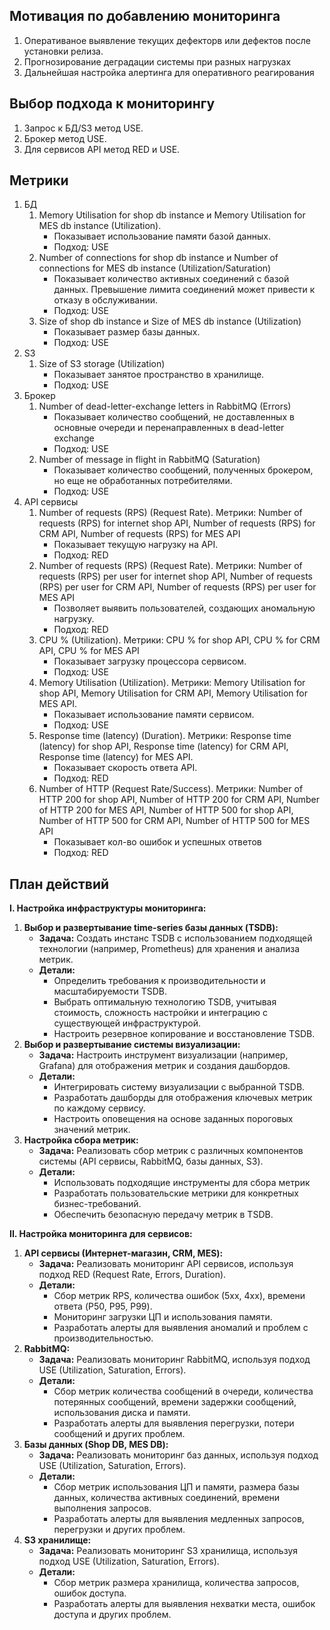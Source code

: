 ## Мотивация по добавлению мониторинга 
1. Оперативаное выявление текущих дефекторв или дефектов после установки релиза.
2. Прогнозирование деградации системы при разных нагрузках
3. Дальнейшая настройка алертинга для оперативного реагирования

## Выбор подхода к мониторингу
1. Запрос к БД/S3 метод USE.
2. Брокер метод USE.
3. Для сервисов API метод RED и USE.

## Метрики
1. БД
   1. Memory Utilisation for shop db instance и Memory Utilisation for MES db instance (Utilization). 
      - Показывает использование памяти базой данных.
      - Подход: USE
   2. Number of connections for shop db instance и Number of connections for MES db instance (Utilization/Saturation)
      - Показывает количество активных соединений с базой данных. Превышение лимита соединений может привести к отказу в обслуживании.
      - Подход: USE
   3. Size of shop db instance и Size of MES db instance (Utilization)
      - Показывает размер базы данных.
      - Подход: USE
2. S3
   1. Size of S3 storage (Utilization)
      - Показывает занятое пространство в хранилище. 
      - Подход: USE
3. Брокер
   1. Number of dead-letter-exchange letters in RabbitMQ (Errors)
      - Показывает количество сообщений, не доставленных в основные очереди и перенаправленных в dead-letter exchange
      - Подход: USE
   2. Number of message in flight in RabbitMQ (Saturation)
      - Показывает количество сообщений, полученных брокером, но еще не обработанных потребителями. 
      - Подход: USE
4. API сервисы
   1. Number of requests (RPS) (Request Rate). Метрики: Number of requests (RPS) for internet shop API, Number of requests (RPS) for CRM API, Number of requests (RPS) for MES API
      - Показывает текущую нагрузку на API.
      - Подход: RED
   2. Number of requests (RPS) (Request Rate). Метрики: Number of requests (RPS) per user for internet shop API, Number of requests (RPS) per user for CRM API, Number of requests (RPS) per user for MES API
      - Позволяет выявить пользователей, создающих аномальную нагрузку.
      - Подход: RED
   3. CPU % (Utilization). Метрики: CPU % for shop API, CPU % for CRM API, CPU % for MES API
      - Показывает загрузку процессора сервисом.
      - Подход: USE
   4. Memory Utilisation (Utilization). Метрики: Memory Utilisation for shop API, Memory Utilisation for CRM API, Memory Utilisation for MES API.
      - Показывает использование памяти сервисом.
      - Подход: USE
   5. Response time (latency) (Duration). Метрики: Response time (latency) for shop API, Response time (latency) for CRM API, Response time (latency) for MES API.
      - Показывает скорость ответа API.
      - Подход: RED
   6. Number of HTTP (Request Rate/Success). Метрики: Number of HTTP 200 for shop API, Number of HTTP 200 for CRM API, Number of HTTP 200 for MES API, Number of HTTP 500 for shop API, Number of HTTP 500 for CRM API, Number of HTTP 500 for MES API
      - Показывает кол-во ошибок и успешных ответов
      - Подход: RED

## План действий
**I. Настройка инфраструктуры мониторинга:**

1.  **Выбор и развертывание time-series базы данных (TSDB):**
    *   **Задача:** Создать инстанс TSDB с использованием подходящей технологии (например, Prometheus) для хранения и анализа метрик.
    *   **Детали:**
        *   Определить требования к производительности и масштабируемости TSDB.
        *   Выбрать оптимальную технологию TSDB, учитывая стоимость, сложность настройки и интеграцию с существующей инфраструктурой.
        *   Настроить резервное копирование и восстановление TSDB.
2.  **Выбор и развертывание системы визуализации:**
    *   **Задача:** Настроить инструмент визуализации (например, Grafana) для отображения метрик и создания дашбордов.
    *   **Детали:**
        *   Интегрировать систему визуализации с выбранной TSDB.
        *   Разработать дашборды для отображения ключевых метрик по каждому сервису.
        *   Настроить оповещения на основе заданных пороговых значений метрик.
3.  **Настройка сбора метрик:**
    *   **Задача:** Реализовать сбор метрик с различных компонентов системы (API сервисы, RabbitMQ, базы данных, S3).
    *   **Детали:**
        *   Использовать подходящие инструменты для сбора метрик 
        *   Разработать пользовательские метрики для конкретных бизнес-требований.
        *   Обеспечить безопасную передачу метрик в TSDB.

**II. Настройка мониторинга для сервисов:**

1.  **API сервисы (Интернет-магазин, CRM, MES):**
    *   **Задача:** Реализовать мониторинг API сервисов, используя подход RED (Request Rate, Errors, Duration).
    *   **Детали:**
        *   Сбор метрик RPS, количества ошибок (5xx, 4xx), времени ответа (P50, P95, P99).
        *   Мониторинг загрузки ЦП и использования памяти.
        *   Разработать алерты для выявления аномалий и проблем с производительностью.
2.  **RabbitMQ:**
    *   **Задача:** Реализовать мониторинг RabbitMQ, используя подход USE (Utilization, Saturation, Errors).
    *   **Детали:**
        *   Сбор метрик количества сообщений в очереди, количества потерянных сообщений, времени задержки сообщений, использования диска и памяти.
        *   Разработать алерты для выявления перегрузки, потери сообщений и других проблем.
3.  **Базы данных (Shop DB, MES DB):**
    *   **Задача:** Реализовать мониторинг баз данных, используя подход USE (Utilization, Saturation, Errors).
    *   **Детали:**
        *   Сбор метрик использования ЦП и памяти, размера базы данных, количества активных соединений, времени выполнения запросов.
        *   Разработать алерты для выявления медленных запросов, перегрузки и других проблем.
4.  **S3 хранилище:**
    *   **Задача:** Реализовать мониторинг S3 хранилища, используя подход USE (Utilization, Saturation, Errors).
    *   **Детали:**
        *   Сбор метрик размера хранилища, количества запросов, ошибок доступа.
        *   Разработать алерты для выявления нехватки места, ошибок доступа и других проблем.
